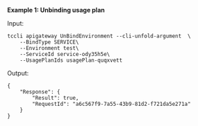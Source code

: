 **Example 1: Unbinding usage plan**



Input: 

```
tccli apigateway UnBindEnvironment --cli-unfold-argument  \
    --BindType SERVICE\
    --Environment test\
    --ServiceId service-ody35h5e\
    --UsagePlanIds usagePlan-quqxvett
```

Output: 
```
{
    "Response": {
        "Result": true,
        "RequestId": "a6c567f9-7a55-43b9-81d2-f721da5e271a"
    }
}
```

